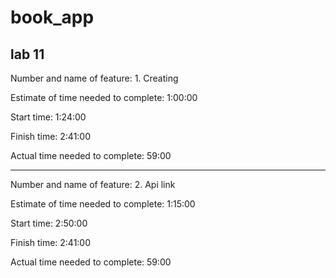 # book_app

## lab 11

Number and name of feature: 1. Creating

Estimate of time needed to complete:  1:00:00

Start time: 1:24:00

Finish time:  2:41:00

Actual time needed to complete: 59:00

--------------------------------------------

Number and name of feature: 2. Api link

Estimate of time needed to complete:  1:15:00

Start time: 2:50:00

Finish time:  2:41:00

Actual time needed to complete: 59:00